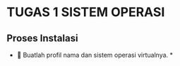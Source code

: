 # TUGAS 1 SISTEM OPERASI
## Proses Instalasi
*  Buatlah profil nama dan sistem operasi virtualnya. *
